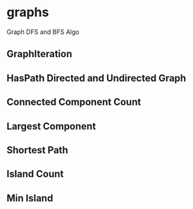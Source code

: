 # graphs
Graph DFS and BFS Algo

## GraphIteration
## HasPath Directed and Undirected Graph
## Connected Component Count
## Largest Component
## Shortest Path
## Island Count
## Min Island
